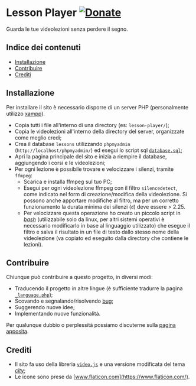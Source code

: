 # Lesson Player [![Donate](https://img.shields.io/badge/donate-paypal-blue.svg)](https://www.paypal.com/paypalme/VincenzoPadula)
Guarda le tue videolezioni senza perdere il segno.

## Indice dei contenuti
  - [Installazione](#installazione)
  - [Contribuire](#contribuire)
  - [Crediti](#crediti)

## Installazione
Per installare il sito è necessario disporre di un server PHP (personalmente utilizzo [xampp](https://www.apachefriends.org/download.html)).
* Copia tutti i file all'interno di una directory (es: ``lesson-player/``);
* Copia le videolezioni all'interno della directory del server, organizzate come meglio credi;
* Crea il database `lessons` utilizzando ``phpmyadmin`` (``http://localhost/phpmyadmin/``) ed esegui lo script sql [``database.sql``](https://github.com/padvincenzo/lesson-player/blob/main/database.sql);
* Apri la pagina principale del sito e inizia a riempire il database, aggiungendo i corsi e le videolezioni;
* Per ogni lezione è possibile trovare e velocizzare i silenzi, tramite ``ffmpeg``:
  * Scarica e installa ffmpeg sul tuo PC;
  * Esegui per ogni videolezione ffmpeg con il filtro ``silencedetect``, come indicato nel form di creazione/modifica della videolezione. Si possono anche apportare modifiche al filtro, ma per un corretto funzionamento la durata minima dei silenzi (``d``) deve essere > 2.25.
  * Per velocizzare questa operazione ho creato un piccolo script in [_bash_](https://github.com/padvincenzo/lesson-player/blob/main/silences.sh) (utilizzabile solo da linux, per altri sistemi operativi è necessario modificarlo in base al linguaggio utilizzato) che esegue il filtro e salva il risultato in un file di testo dallo stesso nome della videolezione (va copiato ed eseguito dalla directory che contiene le lezioni).

## Contribuire
Chiunque può contribuire a questo progetto, in diversi modi:
* Traducendo il progetto in altre lingue (è sufficiente tradurre la pagina [``_language.php``](https://github.com/padvincenzo/lesson-player/blob/main/_language.php));
* Scovando e segnalando/risolvendo [bug](https://github.com/padvincenzo/lesson-player/issues);
* Suggerendo nuove idee;
* Implementando nuove funzionalità.

Per qualunque dubbio o perplessità possiamo discuterne sulla [pagina apposita](https://github.com/padvincenzo/lesson-player/discussions).

## Crediti
* Il sito fa uso della libreria [``video.js``](https://videojs.com/) e una versione modificata del tema [_city_](https://github.com/videojs/themes);
* Le icone sono prese da [www.flaticon.com](https://www.flaticon.com/).
